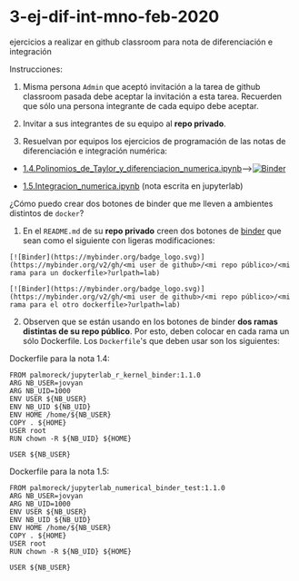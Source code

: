 # 3-ej-dif-int-mno-feb-2020
ejercicios a realizar en github classroom para nota de diferenciación e integración

Instrucciones:

1. Misma persona `Admin` que aceptó invitación a la tarea de github classroom pasada debe aceptar la invitación a esta tarea. Recuerden que sólo una persona integrante de cada equipo debe aceptar.

2. Invitar a sus integrantes de su equipo al **repo privado**. 

3. Resuelvan por equipos los ejercicios de programación de las notas de diferenciación e integración numérica:

+ [1.4.Polinomios_de_Taylor_y_diferenciacion_numerica.ipynb](1.4.Polinomios_de_Taylor_y_diferenciacion_numerica.ipynb)-->[![Binder](https://mybinder.org/badge_logo.svg)](https://mybinder.org/v2/gh/dapivei/repo-mno-2020-prueba/nota-1.4?urlpath=lab) 


+ [1.5.Integracion_numerica.ipynb](1.5.Integracion_numerica.ipynb) (nota escrita en jupyterlab)


¿Cómo puedo crear dos botones de binder que me lleven a ambientes distintos de `docker`?

1) En el `README.md` de su **repo privado** creen dos botones de [binder](https://mybinder.org/) que sean como el siguiente con ligeras modificaciones:

```
[![Binder](https://mybinder.org/badge_logo.svg)](https://mybinder.org/v2/gh/<mi user de github>/<mi repo público>/<mi rama para un dockerfile>?urlpath=lab) 
```

```
[![Binder](https://mybinder.org/badge_logo.svg)](https://mybinder.org/v2/gh/<mi user de github>/<mi repo público>/<mi rama para el otro dockerfile>?urlpath=lab) 
```

2) Observen que se están usando en los botones de binder **dos ramas distintas de su repo público**. Por esto, deben colocar en cada rama un sólo Dockerfile. Los `Dockerfile`'s que deben usar son los siguientes: 

Dockerfile para la nota 1.4:

```
FROM palmoreck/jupyterlab_r_kernel_binder:1.1.0
ARG NB_USER=jovyan
ARG NB_UID=1000
ENV USER ${NB_USER}
ENV NB_UID ${NB_UID}
ENV HOME /home/${NB_USER}
COPY . ${HOME}
USER root
RUN chown -R ${NB_UID} ${HOME}

USER ${NB_USER}
```

Dockerfile para la nota 1.5:

```
FROM palmoreck/jupyterlab_numerical_binder_test:1.1.0
ARG NB_USER=jovyan
ARG NB_UID=1000
ENV USER ${NB_USER}
ENV NB_UID ${NB_UID}
ENV HOME /home/${NB_USER}
COPY . ${HOME}
USER root
RUN chown -R ${NB_UID} ${HOME}

USER ${NB_USER}
```



